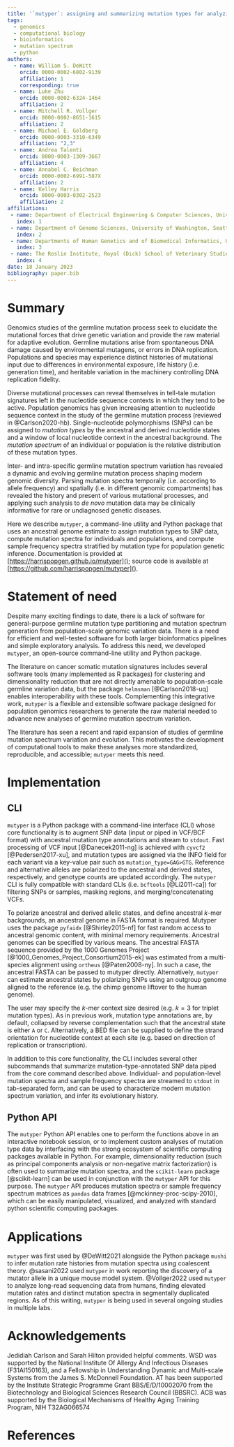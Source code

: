 ```yaml
---
title: '`mutyper`: assigning and summarizing mutation types for analyzing germline mutation spectra'
tags:
  - genomics
  - computational biology
  - bioinformatics
  - mutation spectrum
  - python
authors:
  - name: William S. DeWitt
    orcid: 0000-0002-6802-9139
    affiliation: 1
    corresponding: true
  - name: Luke Zhu
    orcid: 0000-0002-6324-1464
    affiliation: 2
  - name: Mitchell R. Vollger
    orcid: 0000-0002-8651-1615
    affiliation: 2
  - name: Michael E. Goldberg
    orcid: 0000-0003-3310-6349
    affiliation: "2,3"
  - name: Andrea Talenti
    orcid: 0000-0003-1309-3667
    affiliation: 4
  - name: Annabel C. Beichman
    orcid: 0000-0002-6991-587X
    affiliation: 2
  - name: Kelley Harris
    orcid: 0000-0003-0302-2523
    affiliation: 2
affiliations:
 - name: Department of Electrical Engineering & Computer Sciences, University of California, Berkeley, CA, USA
   index: 1
 - name: Department of Genome Sciences, University of Washington, Seattle, WA, USA
   index: 2
 - name: Departments of Human Genetics and of Biomedical Informatics, University of Utah, Salt Lake City, UT, USA
   index: 3
 - name: The Roslin Institute, Royal (Dick) School of Veterinary Studies, University of Edinburgh, Easter Bush Campus, Midlothian, UK
   index: 4
date: 18 January 2023
bibliography: paper.bib
---
```


# Summary

Genomics studies of the germline mutation process seek to elucidate the mutational forces that drive genetic variation and provide the raw material for adaptive evolution.
Germline mutations arise from spontaneous DNA damage caused by environmental mutagens, or errors in DNA replication.
Populations and species may experience distinct histories of mutational input due to differences in environmental exposure, life history (i.e. generation time), and heritable variation in the machinery controlling DNA replication fidelity.

Diverse mutational processes can reveal themselves in tell-tale mutation signatures left in the nucleotide sequence contexts in which they tend to be active.
Population genomics has given increasing attention to nucleotide sequence context in the study of the germline mutation process (reviewed in @Carlson2020-hb).
Single-nucleotide polymorphisms (SNPs) can be assigned to *mutation types* by the ancestral and derived nucleotide states and a window of local nucleotide context in the ancestral background.
The *mutation spectrum* of an individual or population is the relative distribution of these mutation types.

Inter- and intra-specific germline mutation spectrum variation has revealed a dynamic and evolving germline mutation process shaping modern genomic diversity.
Parsing mutation spectra temporally (i.e. according to allele frequency) and spatially (i.e. in different genomic compartments) has revealed the history and present of various mutational processes, and applying such analysis to *de novo* mutation data may be clinically informative for rare or undiagnosed genetic diseases.

Here we describe `mutyper`, a command-line utility and Python package that uses an ancestral genome estimate to assign mutation types to SNP data, compute mutation spectra for individuals and populations, and compute sample frequency spectra stratified by mutation type for population genetic inference.
Documentation is provided at [https://harrispopgen.github.io/mutyper](); source code is available at [https://github.com/harrispopgen/mutyper]().

# Statement of need

Despite many exciting findings to date, there is a lack of software for general-purpose germline mutation type partitioning and mutation spectrum generation from population-scale genomic variation data.
There is a need for efficient and well-tested software for both larger bioinformatics pipelines and simple exploratory analysis.
To address this need, we developed `mutyper`, an open-source command-line utility and Python package.

The literature on cancer somatic mutation signatures includes several software tools (many implemented as R packages) for clustering and dimensionality reduction that are not directly amenable to population-scale germline variation data, but the package `helmsman` [@Carlson2018-uq] enables interoperability with these tools.
Complementing this integrative work, `mutyper` is a flexible and extensible software package designed for population genomics researchers to generate the raw material needed to advance new analyses of germline mutation spectrum variation.

The literature has seen a recent and rapid expansion of studies of germline mutation spectrum variation and evolution.
This motivates the development of computational tools to make these analyses more standardized, reproducible, and accessible; `mutyper` meets this need.

# Implementation

## CLI

`mutyper` is a Python package with a command-line interface (CLI) whose core functionality is to augment SNP data (input or piped in VCF/BCF format) with ancestral mutation type annotations and stream to `stdout`.
Fast processing of VCF input [@Danecek2011-ng] is achieved with `cyvcf2` [@Pedersen2017-xu], and mutation types are assigned via the INFO field for each variant via a key-value pair such as `mutation_type=GAG>GTG`.
Reference and alternative alleles are polarized to the ancestral and derived states, respectively, and genotype counts are updated accordingly.
The `mutyper` CLI is fully compatible with standard CLIs (i.e. `bcftools` [@Li2011-ca]) for filtering SNPs or samples, masking regions, and merging/concatenating VCFs.

To polarize ancestral and derived allelic states, and define ancestral $k$-mer backgrounds, an ancestral genome in FASTA format is required.
Mutyper uses the package `pyfaidx` [@Shirley2015-nf] for fast random access to ancestral genomic content, with minimal memory requirements.
Ancestral genomes can be specified by various means.
The ancestral FASTA sequence provided by the 1000 Genomes Project [@1000_Genomes_Project_Consortium2015-ek] was estimated from a multi-species alignment using `ortheus` [@Paten2008-ny].
In such a case, the ancestral FASTA can be passed to mutyper directly.
Alternatively, `mutyper` can estimate ancestral states by polarizing SNPs using an outgroup genome aligned to the reference (e.g. the chimp genome liftover to the human genome).

The user may specify the $k$-mer context size desired (e.g. $k=3$ for triplet mutation types).
As in previous work, mutation type annotations are, by default, collapsed by reverse complementation such that the ancestral state is either `A` or `C`.
Alternatively, a BED file can be supplied to define the strand orientation for nucleotide context at each site (e.g. based on direction of replication or transcription).

In addition to this core functionality, the CLI includes several other subcommands that summarize mutation-type-annotated SNP data piped from the core command described above. Individual- and population-level mutation spectra and sample frequency spectra are streamed to `stdout` in tab-separated form, and can be used to characterize modern mutation spectrum variation, and infer its evolutionary history.

## Python API

The `mutyper` Python API enables one to perform the functions above in an interactive notebook session, or to implement custom analyses of mutation type data by interfacing with the strong ecosystem of scientific computing packages available in Python.
For example, dimensionality reduction (such as principal components analysis or non-negative matrix factorization) is often used to summarize mutation spectra, and the `scikit-learn` package [@scikit-learn] can be used in conjunction with the `mutyper` API for this purpose.
The `mutyper` API produces mutation spectra or sample frequency spectrum matrices as `pandas` data frames [@mckinney-proc-scipy-2010], which can be easily manipulated, visualized, and analyzed with standard python scientific computing packages.

# Applications

`mutyper` was first used by @DeWitt2021 alongside the Python package `mushi` to infer mutation rate histories from mutation spectra using coalescent theory.
@sasani2022 used `mutyper` in work reporting the discovery of a mutator allele in a unique mouse model system.
@Vollger2022 used `mutyper` to analyze long-read sequencing data from humans, finding elevated mutation rates and distinct mutation spectra in segmentally duplicated regions.
As of this writing, `mutyper` is being used in several ongoing studies in multiple labs.

# Acknowledgements

Jedidiah Carlson and Sarah Hilton provided helpful comments.
WSD was supported by the National Institute Of Allergy And Infectious Diseases (F31AI150163), and a Fellowship in Understanding Dynamic and Multi-scale Systems from the James S. McDonnell Foundation.
AT has been supported by the Institute Strategic Programme Grant BBS/E/D/10002070 from the Biotechnology and Biological Sciences Research Council (BBSRC).
ACB was supported by the Biological Mechanisms of Healthy Aging Training Program, NIH T32AG066574

# References